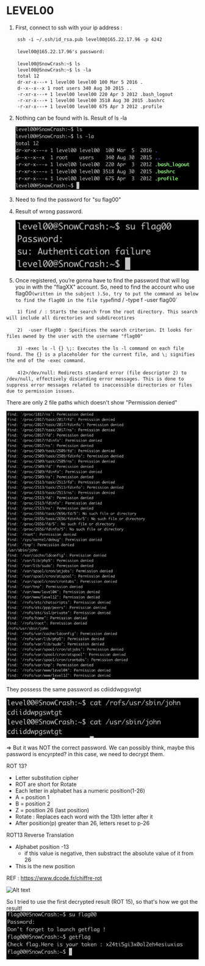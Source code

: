 LEVEL00
=======
1.  First, connect to ssh with your ip address :
```
    ssh -i ~/.ssh/id_rsa.pub level00@165.22.17.96 -p 4242

    level00@165.22.17.96's password:
        
    level00@SnowCrash:~$ ls
    level00@SnowCrash:~$ ls -la
    total 12
    dr-xr-x---+ 1 level00 level00 100 Mar 5 2016 .
    d--x--x--x 1 root users 340 Aug 30 2015 ..
    -r-xr-x---+ 1 level00 level00 220 Apr 3 2012 .bash_logout
    -r-xr-x---+ 1 level00 level00 3518 Aug 30 2015 .bashrc
    -r-xr-x---+ 1 level00 level00 675 Apr 3 2012 .profile
 ```       
2.  Nothing can be found with ls.
    Result of ls -la
    
    ![Alt text](image-1.png)

3.  Need to find the password for "su flag00"

4.  Result of wrong password.
 
    ![Alt text](image-2.png)

5.  Once registered, you’re gonna have to find the password that will log you in with
the "flagXX" account. So, need to find the account who use flag00` (written in the subject ).So, try to put the command as below to find the flag00 in the file type
    `find / -type f -user flag00`
```
    1) find / : Starts the search from the root directory. This search will include all directories and subdirecotires

    2)  -user flag00 : Specifices the search criterion. It looks for files owned by the user with the username "flag00"
    
    3) -exec ls -l {} \;: Executes the ls -l command on each file found. The {} is a placeholder for the current file, and \; signifies the end of the -exec command.

    4)2>/dev/null: Redirects standard error (file descriptor 2) to /dev/null, effectively discarding error messages. This is done to suppress error messages related to inaccessible directories or files due to permission issues.
```                                                                                     

There are only 2 file paths which doesn't show "Permission denied"

![Alt text](image-3.png)

They possess the same password as cdiiddwpgswtgt

![Alt text](image-4.png)

=> But it was NOT the correct password. We can possibly think, maybe this password is encyrpted? in this case, we need to decrypt them.

ROT 13?

- Letter substitution cipher
- ROT are short for Rotate
- Each letter in alphabet has a numeric position(1-26)
- A = position 1
- B = position 2
- Z = position 26 (last position)
- Rotate : Replaces each word with the 13th letter after it
- After position(p) greater than 26, letters reset to p-26

ROT13 Reverse Translation

- Alphabet position -13
  - if this value is negative, then substract the absolute value of it from 26
- This is the new position

REF : https://www.dcode.fr/chiffre-rot

![Alt text](<Capture d’écran 2023-11-13 à 20.52.32.png>)

So I tried to use the first decrypted result (ROT 15), so that's how we got the result!
  ![Alt text](image-5.png)
